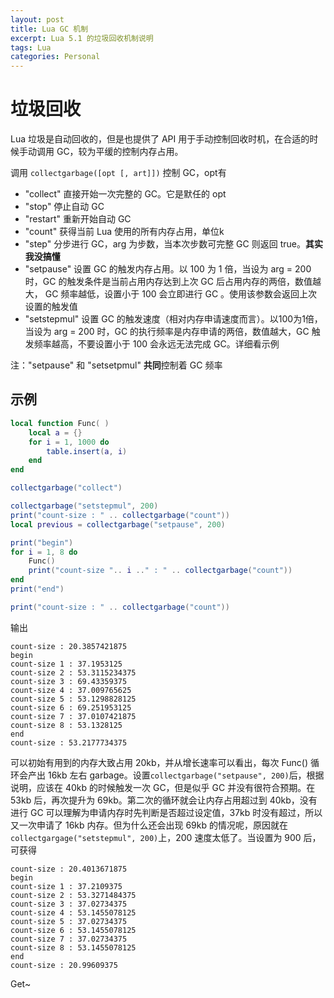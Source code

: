 ```yaml
---
layout: post
title: Lua GC 机制
excerpt: Lua 5.1 的垃圾回收机制说明
tags: Lua
categories: Personal
---
```


# 垃圾回收

Lua 垃圾是自动回收的，但是也提供了 API 用于手动控制回收时机，在合适的时候手动调用 GC，较为平缓的控制内存占用。

调用 `collectgarbage([opt [, art]])` 控制 GC，opt有

* "collect" 直接开始一次完整的 GC。它是默任的 opt
* "stop" 停止自动 GC
* "restart" 重新开始自动 GC
* "count" 获得当前 Lua 使用的所有内存占用，单位k
* "step" 分步进行 GC，arg 为步数，当本次步数可完整 GC 则返回 true。**其实我没搞懂**
* "setpause" 设置 GC 的触发内存占用。以 100 为 1 倍，当设为 arg = 200 时，GC 的触发条件是当前占用内存达到上次 GC 后占用内存的两倍，数值越大， GC 频率越低，设置小于 100 会立即进行 GC 。使用该参数会返回上次设置的触发值
* "setstepmul" 设置 GC 的触发速度（相对内存申请速度而言）。以100为1倍，当设为 arg = 200 时，GC 的执行频率是内存申请的两倍，数值越大，GC 触发频率越高，不要设置小于 100 会永远无法完成 GC。详细看示例

注："setpause" 和 "setsetpmul" **共同**控制着 GC 频率

## 示例

``` lua
local function Func( )
    local a = {}
    for i = 1, 1000 do
        table.insert(a, i)
    end
end

collectgarbage("collect")

collectgarbage("setstepmul", 200)
print("count-size : " .. collectgarbage("count"))
local previous = collectgarbage("setpause", 200)

print("begin")
for i = 1, 8 do
    Func()
    print("count-size ".. i .." : " .. collectgarbage("count"))
end
print("end")

print("count-size : " .. collectgarbage("count"))
```

输出

``` console
count-size : 20.3857421875
begin
count-size 1 : 37.1953125
count-size 2 : 53.3115234375
count-size 3 : 69.43359375
count-size 4 : 37.009765625
count-size 5 : 53.1298828125
count-size 6 : 69.251953125
count-size 7 : 37.0107421875
count-size 8 : 53.1328125
end
count-size : 53.2177734375
```

可以初始有用到的内存大致占用 20kb，并从增长速率可以看出，每次 Func() 循环会产出 16kb 左右 garbage。设置`collectgarbage("setpause", 200)`后，根据说明，应该在 40kb 的时候触发一次 GC，但是似乎 GC 并没有很符合预期。在 53kb 后，再次提升为 69kb。第二次的循环就会让内存占用超过到 40kb，没有进行 GC 可以理解为申请内存时先判断是否超过设定值，37kb 时没有超过，所以又一次申请了 16kb 内存。但为什么还会出现 69kb 的情况呢，原因就在`collectgargage("setstepmul", 200)`上，200 速度太低了。当设置为 900 后，可获得

``` console
count-size : 20.4013671875
begin
count-size 1 : 37.2109375
count-size 2 : 53.3271484375
count-size 3 : 37.02734375
count-size 4 : 53.1455078125
count-size 5 : 37.02734375
count-size 6 : 53.1455078125
count-size 7 : 37.02734375
count-size 8 : 53.1455078125
end
count-size : 20.99609375
```

Get~